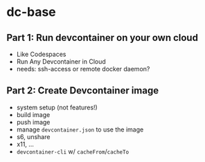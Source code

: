 # dc-base


## Part 1: Run devcontainer on your own cloud
- Like Codespaces
- Run Any Devcontainer in Cloud
- needs: ssh-access or remote docker daemon?

## Part 2: Create Devcontainer image 
- system setup (not features!)
- build image
- push image
- manage `devcontainer.json` to use the image
- s6, unshare
- x11, ...
- `devcontainer-cli` w/ `cacheFrom`/`cacheTo`